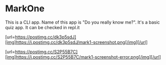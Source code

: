 # MarkOne


This is a CLI app. Name of this app is "Do you really know me?". It's a basic quiz app. It can be checked in repl.it
 
 
 [url=https://postimg.cc/dk3p5sdJ][img]https://i.postimg.cc/dk3p5sdJ/mark1-screenshot.png[/img][/url]
 
 [url=https://postimg.cc/S2P55B7C][img]https://i.postimg.cc/S2P55B7C/mark1-screenshot-error.png[/img][/url]
